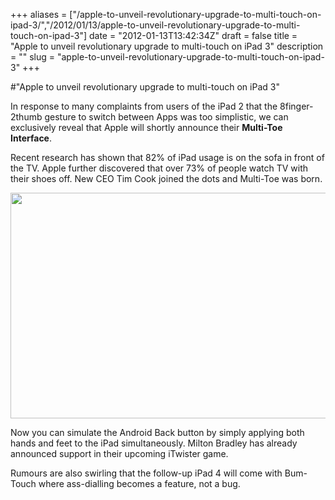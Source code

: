 +++
aliases = ["/apple-to-unveil-revolutionary-upgrade-to-multi-touch-on-ipad-3/","/2012/01/13/apple-to-unveil-revolutionary-upgrade-to-multi-touch-on-ipad-3"]
date = "2012-01-13T13:42:34Z"
draft = false
title = "Apple to unveil revolutionary upgrade to multi-touch on iPad 3"
description = ""
slug = "apple-to-unveil-revolutionary-upgrade-to-multi-touch-on-ipad-3"
+++

#"Apple to unveil revolutionary upgrade to multi-touch on iPad 3"

In response to many complaints from users of the iPad 2 that the 8finger-2thumb gesture to switch between Apps was too simplistic, we can exclusively reveal that Apple will shortly announce their <strong>Multi-Toe Interface</strong>.

Recent research has shown that 82% of iPad usage is on the sofa in front of the TV. Apple further discovered that over 73% of people watch TV with their shoes off. New CEO Tim Cook joined the dots and Multi-Toe was born.

<img class="aligncenter" title="Multi-Toe" src="https://lh6.googleusercontent.com/-y3S0PtE5D7E/TxAz-Cm1uLI/AAAAAAAATkI/fNzYOw_YfTA/s640/IMAG0173.jpg" alt="" width="640" height="361" />

Now you can simulate the Android Back button by simply applying both hands and feet to the iPad simultaneously. Milton Bradley has already announced support in their upcoming iTwister game.

Rumours are also swirling that the follow-up iPad 4 will come with Bum-Touch where ass-dialling becomes a feature, not a bug.

&nbsp;

&nbsp;